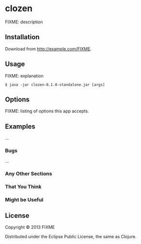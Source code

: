 # clozen

FIXME: description

## Installation

Download from http://example.com/FIXME.

## Usage

FIXME: explanation

    $ java -jar clozen-0.1.0-standalone.jar [args]

## Options

FIXME: listing of options this app accepts.

## Examples

...

### Bugs

...

### Any Other Sections
### That You Think
### Might be Useful

## License

Copyright © 2013 FIXME

Distributed under the Eclipse Public License, the same as Clojure.
